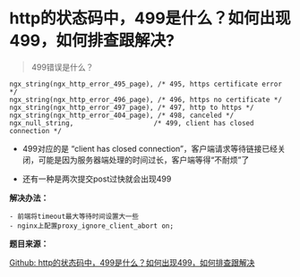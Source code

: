 # http的状态码中，499是什么？如何出现499，如何排查跟解决?

> 499错误是什么？

```
ngx_string(ngx_http_error_495_page), /* 495, https certificate error */
ngx_string(ngx_http_error_496_page), /* 496, https no certificate */
ngx_string(ngx_http_error_497_page), /* 497, http to https */
ngx_string(ngx_http_error_404_page), /* 498, canceled */
ngx_null_string,                    /* 499, client has closed connection */
```

- 499对应的是 “client has closed connection”，客户端请求等待链接已经关闭，可能是因为服务器端处理的时间过长，客户端等得“不耐烦”了

- 还有一种是两次提交post过快就会出现499

**解决办法：**

```
- 前端将timeout最大等待时间设置大一些
- nginx上配置proxy_ignore_client_abort on;
```

**题目来源：**

[Github: http的状态码中，499是什么？如何出现499，如何排查跟解决](https://github.com/airuikun/Weekly-FE-Interview/issues/1)